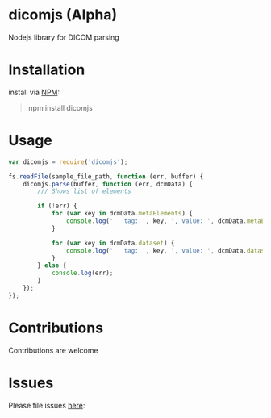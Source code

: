 # dicomjs (Alpha)
Nodejs library for DICOM parsing

# Installation
install via [NPM](https://www.npmjs.com/):
> npm install dicomjs

# Usage

```javascript
var dicomjs = require('dicomjs');

fs.readFile(sample_file_path, function (err, buffer) {
    dicomjs.parse(buffer, function (err, dcmData) {
        /// Shows list of elements

        if (!err) {
            for (var key in dcmData.metaElements) {
                console.log('   tag: ', key, ', value: ', dcmData.metaElements[key].value);
            }

            for (var key in dcmData.dataset) {
                console.log('   tag: ', key, ', value: ', dcmData.dataset[key].value);
            }
        } else {
            console.log(err);
        }
    });
});
```


# Contributions
Contributions are welcome
    
# Issues 
Please file issues [here](https://github.com/rameshrr/dicomjs/issues):
    